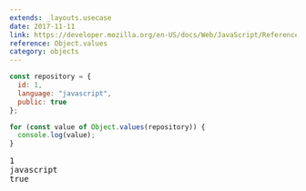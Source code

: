 ```yaml
---
extends: _layouts.usecase
date: 2017-11-11
link: https://developer.mozilla.org/en-US/docs/Web/JavaScript/Reference/Global_objects/Object/values
reference: Object.values
category: objects
---
```


```javascript
const repository = {
  id: 1,
  language: "javascript",
  public: true
};

for (const value of Object.values(repository)) {
  console.log(value);
}
```

<pre class="output">
1
javascript
true
</pre>

